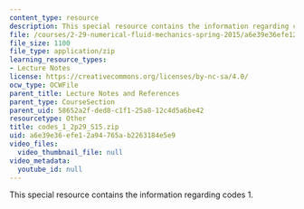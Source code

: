 ```yaml
---
content_type: resource
description: This special resource contains the information regarding codes 1.
file: /courses/2-29-numerical-fluid-mechanics-spring-2015/a6e39e36efe12a94765ab2263184e5e9_codes_1_2p29_S15.zip
file_size: 1100
file_type: application/zip
learning_resource_types:
- Lecture Notes
license: https://creativecommons.org/licenses/by-nc-sa/4.0/
ocw_type: OCWFile
parent_title: Lecture Notes and References
parent_type: CourseSection
parent_uid: 58652a2f-ded8-c1f1-25a8-12c4d5a6be42
resourcetype: Other
title: codes_1_2p29_S15.zip
uid: a6e39e36-efe1-2a94-765a-b2263184e5e9
video_files:
  video_thumbnail_file: null
video_metadata:
  youtube_id: null
---
```

This special resource contains the information regarding codes 1.